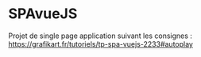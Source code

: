 # SPAvueJS

Projet de single page application suivant les consignes :
https://grafikart.fr/tutoriels/tp-spa-vuejs-2233#autoplay
